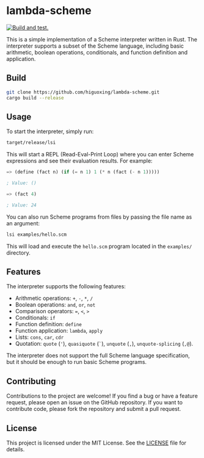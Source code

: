 # lambda-scheme

[![Build and test.](https://github.com/higuoxing/lambda-scheme/actions/workflows/rust.yml/badge.svg)](https://github.com/higuoxing/lambda-scheme/actions/workflows/rust.yml)

This is a simple implementation of a Scheme interpreter written in Rust. The interpreter supports a subset of the Scheme language, including basic arithmetic, boolean operations, conditionals, and function definition and application.

## Build

```bash
git clone https://github.com/higuoxing/lambda-scheme.git
cargo build --release
```

## Usage

To start the interpreter, simply run:

```bash
target/release/lsi
```

This will start a REPL (Read-Eval-Print Loop) where you can enter Scheme expressions and see their evaluation results. For example:

```scheme
=> (define (fact n) (if (= n 1) 1 (* n (fact (- n 1)))))

; Value: ()

=> (fact 4)

; Value: 24
```

You can also run Scheme programs from files by passing the file name as an argument:

```bash
lsi examples/hello.scm
```

This will load and execute the `hello.scm` program located in the `examples/` directory.

## Features

The interpreter supports the following features:

- Arithmetic operations: `+`, `-`, `*`, `/`
- Boolean operations: `and`, `or`, `not`
- Comparison operators: `=`, `<`, `>`
- Conditionals: `if`
- Function definition: `define`
- Function application: `lambda`, `apply`
- Lists: `cons`, `car`, `cdr`
- Quotation: `quote` (`'`), `quasiquote` (`` ` ``), `unquote` (`,`), `unquote-splicing` (`,@`).

The interpreter does not support the full Scheme language specification, but it should be enough to run basic Scheme programs.

## Contributing

Contributions to the project are welcome! If you find a bug or have a feature request, please open an issue on the GitHub repository. If you want to contribute code, please fork the repository and submit a pull request.

## License

This project is licensed under the MIT License. See the [LICENSE](./LICENSE) file for details.
